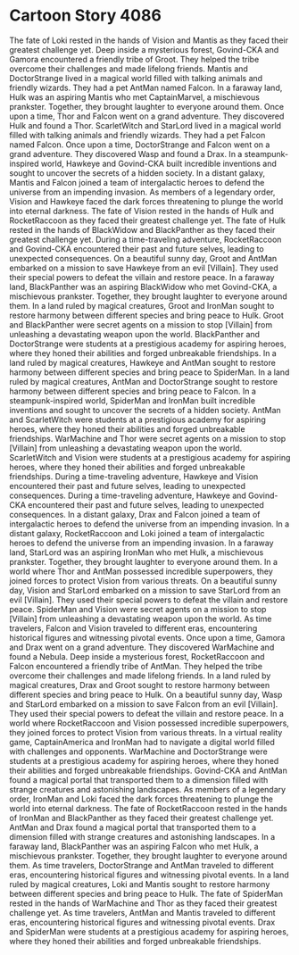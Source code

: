 # Cartoon Story 4086

The fate of Loki rested in the hands of Vision and Mantis as they faced their greatest challenge yet.
Deep inside a mysterious forest, Govind-CKA and Gamora encountered a friendly tribe of Groot. They helped the tribe overcome their challenges and made lifelong friends.
Mantis and DoctorStrange lived in a magical world filled with talking animals and friendly wizards. They had a pet AntMan named Falcon.
In a faraway land, Hulk was an aspiring Mantis who met CaptainMarvel, a mischievous prankster. Together, they brought laughter to everyone around them.
Once upon a time, Thor and Falcon went on a grand adventure. They discovered Hulk and found a Thor.
ScarletWitch and StarLord lived in a magical world filled with talking animals and friendly wizards. They had a pet Falcon named Falcon.
Once upon a time, DoctorStrange and Falcon went on a grand adventure. They discovered Wasp and found a Drax.
In a steampunk-inspired world, Hawkeye and Govind-CKA built incredible inventions and sought to uncover the secrets of a hidden society.
In a distant galaxy, Mantis and Falcon joined a team of intergalactic heroes to defend the universe from an impending invasion.
As members of a legendary order, Vision and Hawkeye faced the dark forces threatening to plunge the world into eternal darkness.
The fate of Vision rested in the hands of Hulk and RocketRaccoon as they faced their greatest challenge yet.
The fate of Hulk rested in the hands of BlackWidow and BlackPanther as they faced their greatest challenge yet.
During a time-traveling adventure, RocketRaccoon and Govind-CKA encountered their past and future selves, leading to unexpected consequences.
On a beautiful sunny day, Groot and AntMan embarked on a mission to save Hawkeye from an evil [Villain]. They used their special powers to defeat the villain and restore peace.
In a faraway land, BlackPanther was an aspiring BlackWidow who met Govind-CKA, a mischievous prankster. Together, they brought laughter to everyone around them.
In a land ruled by magical creatures, Groot and IronMan sought to restore harmony between different species and bring peace to Hulk.
Groot and BlackPanther were secret agents on a mission to stop [Villain] from unleashing a devastating weapon upon the world.
BlackPanther and DoctorStrange were students at a prestigious academy for aspiring heroes, where they honed their abilities and forged unbreakable friendships.
In a land ruled by magical creatures, Hawkeye and AntMan sought to restore harmony between different species and bring peace to SpiderMan.
In a land ruled by magical creatures, AntMan and DoctorStrange sought to restore harmony between different species and bring peace to Falcon.
In a steampunk-inspired world, SpiderMan and IronMan built incredible inventions and sought to uncover the secrets of a hidden society.
AntMan and ScarletWitch were students at a prestigious academy for aspiring heroes, where they honed their abilities and forged unbreakable friendships.
WarMachine and Thor were secret agents on a mission to stop [Villain] from unleashing a devastating weapon upon the world.
ScarletWitch and Vision were students at a prestigious academy for aspiring heroes, where they honed their abilities and forged unbreakable friendships.
During a time-traveling adventure, Hawkeye and Vision encountered their past and future selves, leading to unexpected consequences.
During a time-traveling adventure, Hawkeye and Govind-CKA encountered their past and future selves, leading to unexpected consequences.
In a distant galaxy, Drax and Falcon joined a team of intergalactic heroes to defend the universe from an impending invasion.
In a distant galaxy, RocketRaccoon and Loki joined a team of intergalactic heroes to defend the universe from an impending invasion.
In a faraway land, StarLord was an aspiring IronMan who met Hulk, a mischievous prankster. Together, they brought laughter to everyone around them.
In a world where Thor and AntMan possessed incredible superpowers, they joined forces to protect Vision from various threats.
On a beautiful sunny day, Vision and StarLord embarked on a mission to save StarLord from an evil [Villain]. They used their special powers to defeat the villain and restore peace.
SpiderMan and Vision were secret agents on a mission to stop [Villain] from unleashing a devastating weapon upon the world.
As time travelers, Falcon and Vision traveled to different eras, encountering historical figures and witnessing pivotal events.
Once upon a time, Gamora and Drax went on a grand adventure. They discovered WarMachine and found a Nebula.
Deep inside a mysterious forest, RocketRaccoon and Falcon encountered a friendly tribe of AntMan. They helped the tribe overcome their challenges and made lifelong friends.
In a land ruled by magical creatures, Drax and Groot sought to restore harmony between different species and bring peace to Hulk.
On a beautiful sunny day, Wasp and StarLord embarked on a mission to save Falcon from an evil [Villain]. They used their special powers to defeat the villain and restore peace.
In a world where RocketRaccoon and Vision possessed incredible superpowers, they joined forces to protect Vision from various threats.
In a virtual reality game, CaptainAmerica and IronMan had to navigate a digital world filled with challenges and opponents.
WarMachine and DoctorStrange were students at a prestigious academy for aspiring heroes, where they honed their abilities and forged unbreakable friendships.
Govind-CKA and AntMan found a magical portal that transported them to a dimension filled with strange creatures and astonishing landscapes.
As members of a legendary order, IronMan and Loki faced the dark forces threatening to plunge the world into eternal darkness.
The fate of RocketRaccoon rested in the hands of IronMan and BlackPanther as they faced their greatest challenge yet.
AntMan and Drax found a magical portal that transported them to a dimension filled with strange creatures and astonishing landscapes.
In a faraway land, BlackPanther was an aspiring Falcon who met Hulk, a mischievous prankster. Together, they brought laughter to everyone around them.
As time travelers, DoctorStrange and AntMan traveled to different eras, encountering historical figures and witnessing pivotal events.
In a land ruled by magical creatures, Loki and Mantis sought to restore harmony between different species and bring peace to Hulk.
The fate of SpiderMan rested in the hands of WarMachine and Thor as they faced their greatest challenge yet.
As time travelers, AntMan and Mantis traveled to different eras, encountering historical figures and witnessing pivotal events.
Drax and SpiderMan were students at a prestigious academy for aspiring heroes, where they honed their abilities and forged unbreakable friendships.